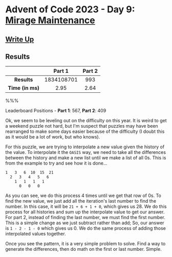 # Advent of Code 2023 - Day 9: [Mirage Maintenance](https://adventofcode.com/2023/day/9)

## [Write Up](https://codingap.github.io/advent-of-code/writeups/2023/day09)
## Results
|| **Part 1** | **Part 2** |
|:--:|:---:|:---:|
| **Results** | 1834108701 | 993 |
| **Time (in ms)** | 2.95 | 2.64 |

%%%

Leaderboard Positions - **Part 1**: 567, **Part 2**: 409

Ok, we seem to be leveling out on the difficulty on this year. It is weird to get a weekend puzzle not hard, but I'm suspect that puzzles may have been rearranged to make some days easier because of the difficulty (I doubt this as it would be a lot of work, but who knows).

For this puzzle, we are trying to interpolate a new value given the history of the value. To interpolate it the `OASIS` way, we need to take all the differences between the history and make a new list until we make a list of all 0s. This is from the example to try and see how it is done...

```
1   3   6  10  15  21
  2   3   4   5   6
    1   1   1   1
      0   0   0
```

As you can see, we do this process 4 times until we get that row of 0s. To find the new value, we just add all the iteration's last number to find the number. In this case, it will be `21 + 6 + 1 + 0`, which gives us 28. We do this process for all histories and sum up the interpolate value to get our answer. For part 2, instead of finding the last number, we must find the first number. This is a simple change as we just subtract rather than add; So, our answer is `1 - 2 - 1 - 0` which gives us 0. We do the same process of adding those interpolated values together.

Once you see the pattern, it is a very simple problem to solve. Find a way to generate the differences, then do math on the first or last number. Simple.